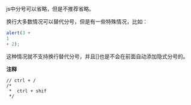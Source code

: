 js中分号可以省略，但是不推荐省略。

换行大多数情况可以替代分号，但是有一些特殊情况，比如：

```js
alert(3 +
1
+ 2);
```

这种情况就不支持换行替代分号，并且[]也是不会在前面自动添加隐式分号的。

**注释**

```
// ctrl + /
/*
 *	ctrl + shif
 */

```

